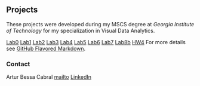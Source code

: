 ## Projects

These projects were developed during my MSCS degree at _Georgia Institute of Technology_ for my specialization in Visual Data Analytics.

[Lab0](https://artur-cabral.github.io/D3Projects/Lab0/index.html)
[Lab1](https://artur-cabral.github.io/D3Projects/Lab1/index.html)
[Lab2](https://artur-cabral.github.io/D3Projects/Lab2/index.html)
[Lab3](https://artur-cabral.github.io/D3Projects/Lab3/index.html)
[Lab4](https://artur-cabral.github.io/D3Projects/Lab4/index.html)
[Lab5](https://artur-cabral.github.io/D3Projects/Lab5/index.html)
[Lab6](https://artur-cabral.github.io/D3Projects/Lab6/index.html)
[Lab7](https://artur-cabral.github.io/D3Projects/Lab7/index.html)
[Lab8b](https://artur-cabral.github.io/D3Projects/Lab8b/index.html)
[HW4](https://artur-cabral.github.io/D3Projects/HW4/index.html)
For more details see [GitHub Flavored Markdown](https://guides.github.com/features/mastering-markdown/).



### Contact

Artur Bessa Cabral
[mailto](mailto:artur-cabral@gatech.edu)
[LinkedIn](https://www.linkedin.com/in/artur-cabral/)

